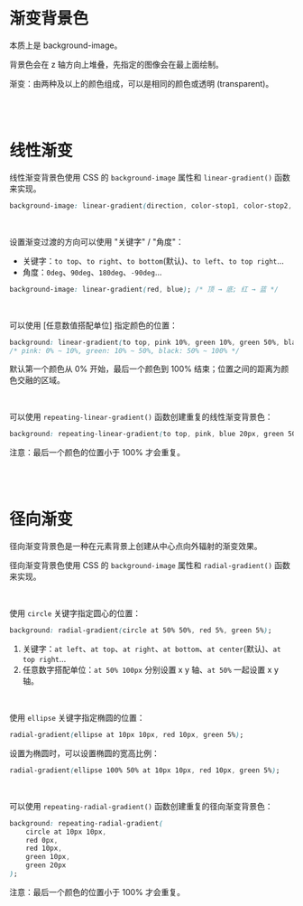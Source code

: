 # 渐变背景色

本质上是 background-image。

背景色会在 z 轴方向上堆叠，先指定的图像会在最上面绘制。

渐变：由两种及以上的颜色组成，可以是相同的颜色或透明 (transparent)。

<br><br>

# 线性渐变

线性渐变背景色使用 CSS 的 `background-image` 属性和 `linear-gradient()` 函数来实现。

```css
background-image: linear-gradient(direction, color-stop1, color-stop2, ...);
```

<br>

设置渐变过渡的方向可以使用 "关键字" / "角度"：

-   关键字：`to top`、`to right`、`to bottom`(默认)、`to left`、`to top right`...
-   角度：`0deg`、`90deg`、`180deg`、`-90deg`...

```css
background-image: linear-gradient(red, blue); /* 顶 → 底; 红 → 蓝 */
```

<br>

可以使用 [任意数值搭配单位] 指定颜色的位置：

```css
background: linear-gradient(to top, pink 10%, green 10%, green 50%, black 50%);
/* pink: 0% ~ 10%, green: 10% ~ 50%, black: 50% ~ 100% */
```

默认第一个颜色从 0% 开始，最后一个颜色到 100% 结束；位置之间的距离为颜色交融的区域。

<br>

可以使用 `repeating-linear-gradient()` 函数创建重复的线性渐变背景色：

```css
background: repeating-linear-gradient(to top, pink, blue 20px, green 50%);
```

注意：最后一个颜色的位置小于 100% 才会重复。

<br><br>

# 径向渐变

径向渐变背景色是一种在元素背景上创建从中心点向外辐射的渐变效果。

径向渐变背景色使用 CSS 的 `background-image` 属性和 `radial-gradient()` 函数来实现。

<br>

使用 `circle` 关键字指定圆心的位置：

```css
background: radial-gradient(circle at 50% 50%, red 5%, green 5%);
```

1. 关键字：`at left`、`at top`、`at right`、`at bottom`、`at center`(默认)、`at top right`...
2. 任意数字搭配单位：`at 50% 100px` 分别设置 x y 轴、`at 50%` 一起设置 x y 轴。

<br>

使用 `ellipse` 关键字指定椭圆的位置：

```css
radial-gradient(ellipse at 10px 10px, red 10px, green 5%);
```

设置为椭圆时，可以设置椭圆的宽高比例：

```css
radial-gradient(ellipse 100% 50% at 10px 10px, red 10px, green 5%);
```

<br>

可以使用 `repeating-radial-gradient()` 函数创建重复的径向渐变背景色：

```css
background: repeating-radial-gradient(
    circle at 10px 10px,
    red 0px,
    red 10px,
    green 10px,
    green 20px
);
```

注意：最后一个颜色的位置小于 100% 才会重复。

<br>
